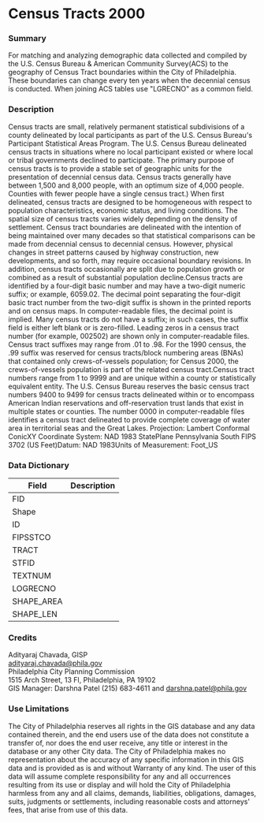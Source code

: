 # Census Tracts 2000

### Summary  

For matching and analyzing demographic data collected and compiled by the U.S. Census Bureau & American Community Survey(ACS) to the geography of Census Tract boundaries within the City of Philadelphia. These boundaries can change every ten years when the decennial census is conducted. When joining ACS tables use "LGRECNO" as a common field.

### Description  

Census tracts are small, relatively permanent statistical subdivisions of a county delineated by local participants as part of the U.S. Census Bureau's Participant Statistical Areas Program. The U.S. Census Bureau delineated census tracts in situations where no local participant existed or where local or tribal governments declined to participate. The primary purpose of census tracts is to provide a stable set of geographic units for the presentation of decennial census data. Census tracts generally have between 1,500 and 8,000 people, with an optimum size of 4,000 people. Counties with fewer people have a single census tract.) When first delineated, census tracts are designed to be homogeneous with respect to population characteristics, economic status, and living conditions. The spatial size of census tracts varies widely depending on the density of settlement. Census tract boundaries are delineated with the intention of being maintained over many decades so that statistical comparisons can be made from decennial census to decennial census. However, physical changes in street patterns caused by highway construction, new developments, and so forth, may require occasional boundary revisions. In addition, census tracts occasionally are split due to population growth or combined as a result of substantial population decline.Census tracts are identified by a four-digit basic number and may have a two-digit numeric suffix; or example, 6059.02. The decimal point separating the four-digit basic tract number from the two-digit suffix is shown in the printed reports and on census maps. In computer-readable files, the decimal point is implied. Many census tracts do not have a suffix; in such cases, the suffix field is either left blank or is zero-filled. Leading zeros in a census tract number (for example, 002502) are shown only in computer-readable files. Census tract suffixes may range from .01 to .98. For the 1990 census, the .99 suffix was reserved for census tracts/block numbering areas (BNAs) that contained only crews-of-vessels population; for Census 2000, the crews-of-vessels population is part of the related census tract.Census tract numbers range from 1 to 9999 and are unique within a county or statistically equivalent entity. The U.S. Census Bureau reserves the basic census tract numbers 9400 to 9499 for census tracts delineated within or to encompass American Indian reservations and off-reservation trust lands that exist in multiple states or counties. The number 0000 in computer-readable files identifies a census tract delineated to provide complete coverage of water area in territorial seas and the Great Lakes. Projection: Lambert Conformal ConicXY Coordinate System: NAD 1983 StatePlane Pennsylvania South FIPS 3702 (US Feet)Datum: NAD 1983Units of Measurement: Foot_US  

### Data Dictionary

| Field | Description  
| ----- | :----------:  
| FID |  
| Shape |  
| ID |  
| FIPSSTCO |  
| TRACT |  
| STFID |  
| TEXTNUM |  
| LOGRECNO |  
| SHAPE_AREA |  
| SHAPE_LEN |  


### Credits  

Adityaraj Chavada, GISP  
adityaraj.chavada@phila.gov  
Philadelphia City Planning Commission  
 1515 Arch Street, 13 Fl, Philadelphia, PA  19102  
GIS Manager: Darshna Patel (215) 683-4611 and darshna.patel@phila.gov  


### Use Limitations  

The City of Philadelphia reserves all rights in the GIS database and any data contained therein, and the end users use of the data does not constitute a transfer of, nor does the end user receive, any title or interest in the database or any other City data. The City of Philadelphia makes no representation about the accuracy of any specific information in this GIS data and is provided as is and without Warranty of any kind. The user of this data will assume complete responsibility for any and all occurrences resulting from its use or display and will hold the City of Philadelphia harmless from any and all claims, demands, liabilities, obligations, damages, suits, judgments or settlements, including reasonable costs and attorneys' fees, that arise from use of this data.